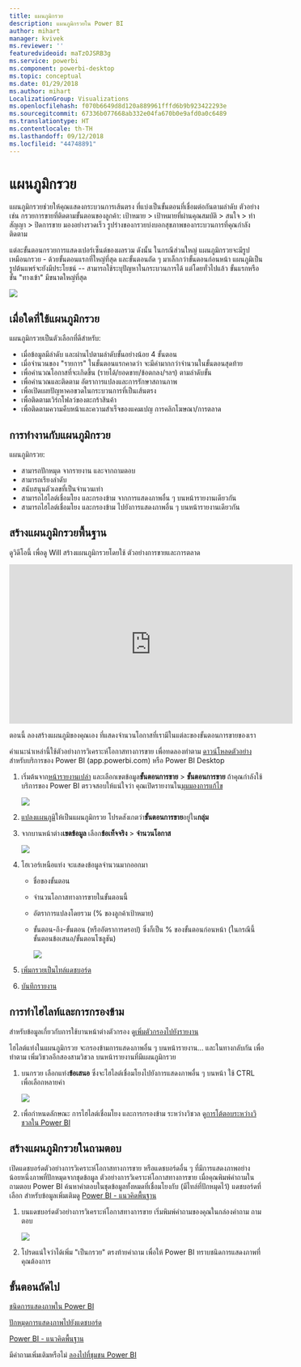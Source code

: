 ```yaml
---
title: แผนภูมิกรวย
description: แผนภูมิกรวยใน Power BI
author: mihart
manager: kvivek
ms.reviewer: ''
featuredvideoid: maTzOJSRB3g
ms.service: powerbi
ms.component: powerbi-desktop
ms.topic: conceptual
ms.date: 01/29/2018
ms.author: mihart
LocalizationGroup: Visualizations
ms.openlocfilehash: f070b6649d8d120a889961fffd6b9b923422293e
ms.sourcegitcommit: 67336b077668ab332e04fa670b0e9afd0a0c6489
ms.translationtype: HT
ms.contentlocale: th-TH
ms.lasthandoff: 09/12/2018
ms.locfileid: "44748891"
---
```

# <a name="funnel-charts"></a>แผนภูมิกรวย
แผนภูมิกรวยช่วยให้คุณแสดงกระบวนการเส้นตรง ที่แบ่งเป็นขั้นตอนที่เชื่อมต่อกันตามลำดับ ตัวอย่างเช่น กรวยการขายที่ติดตามขั้นตอนของลูกค้า: เป้าหมาย \> เป้าหมายที่ผ่านคุณสมบัติ \> สนใจ \> ทำสัญญา \> ปิดการขาย  มองอย่างรวดเร็ว รูปร่างของกรวยบ่งบอกสุขภาพของกระบวนการที่คุณกำลังติดตาม

แต่ละขั้นตอนกรวยการแสดงเปอร์เซ็นต์ของผลรวม ดังนั้น ในกรณีส่วนใหญ่ แผนภูมิกรวยจะมีรูปเหมือนกรวย - ด้วยขั้นตอนแรกที่ใหญ่ที่สุด และขั้นตอนถัด ๆ มาเล็กกว่าขั้นตอนก่อนหน้า  แผนภูมิเป็นรูปต้นแพร์จะยังมีประโยชน์ -- สามารถใช้ระบุปัญหาในกระบวนการได้  แต่โดยทั่วไปแล้ว ขั้นแรกหรือขั้น "ทางเข้า" มีขนาดใหญ่ที่สุด

![](media/power-bi-visualization-funnel-charts/funnelplain.png)

## <a name="when-to-use-a-funnel-chart"></a>เมื่อใดที่ใช้แผนภูมิกรวย
แผนภูมิกรวยเป็นตัวเลือกที่ดีสำหรับ:

* เมื่อข้อมูลมีลำดับ และผ่านไปตามลำดับขั้นอย่างน้อย 4 ขั้นตอน
* เมื่อจำนวนของ "รายการ" ในขั้นตอนแรกคาดว่า จะมีค่ามากกว่าจำนวนในขั้นตอนสุดท้าย
* เพื่อคำนวณโอกาสที่จะเกิดขึ้น (รายได้/ยอดขาย/ข้อตกลง/ฯลฯ) ตามลำดับขั้น
* เพื่อคำนวณและติดตาม อัตราการแปลงและการรักษาสถานภาพ
* เพื่อเปิดเผยปัญหาคอขวดในกระบวนการที่เป็นเส้นตรง
* เพื่อติดตามเวิร์กโฟลว์ของตะกร้าสินค้า
* เพื่อติดตามความคืบหน้าและความสำเร็จของแคมเปญ การคลิกโฆษณา/การตลาด

## <a name="working-with-funnel-charts"></a>การทำงานกับแผนภูมิกรวย
แผนภูมิกรวย:

* สามารถปักหมุด จากรายงาน และจากถามตอบ
* สามารถเรียงลำดับ
* สนับสนุนตัวเลขที่เป็นจำนวนเท่า
* สามารถไฮไลต์เชื่อมโยง และกรองข้าม จากการแสดงภาพอื่น ๆ บนหน้ารายงานเดียวกัน
* สามารถไฮไลต์เชื่อมโยง และกรองข้าม ไปยังการแสดงภาพอื่น ๆ บนหน้ารายงานเดียวกัน

## <a name="create-a-basic-funnel-chart"></a>สร้างแผนภูมิกรวยพื้นฐาน
ดูวิดีโอนี้ เพื่อดู Will สร้างแผนภูมิกรวยโดยใช้ ตัวอย่างการขายและการตลาด

<iframe width="560" height="315" src="https://www.youtube.com/embed/qKRZPBnaUXM" frameborder="0" allow="autoplay; encrypted-media" allowfullscreen></iframe>


ตอนนี้ ลองสร้างแผนภูมิของคุณเอง ที่แสดงจำนวนโอกาสที่เรามีในแต่ละของขั้นตอนการขายของเรา

คำแนะนำเหล่านี้ใช้ตัวอย่างการวิเคราะห์โอกาสทางการขาย เพื่อทดลองทำตาม [ดาวน์โหลดตัวอย่าง](../sample-datasets.md)สำหรับบริการของ Power BI (app.powerbi.com) หรือ Power BI Desktop   

1. เริ่มต้นจาก[หน้ารายงานเปล่า](../power-bi-report-add-page.md) และเลือกเขตข้อมูล**ขั้นตอนการขาย** \> **ขั้นตอนการขาย** ถ้าคุณกำลังใช้บริการของ Power BI ตรวจสอบให้แน่ใจว่า คุณเปิดรายงานใน[มุมมองการแก้ไข](../service-interact-with-a-report-in-editing-view.md)
   
    ![](media/power-bi-visualization-funnel-charts/funnelselectfield_new.png)
2. [แปลงแผนภูมิ](power-bi-report-change-visualization-type.md)ให้เป็นแผนภูมิกรวย โปรดสังเกตว่า**ขั้นตอนการขาย**อยู่ใน**กลุ่ม** 
3. จากบานหน้าต่าง**เขตข้อมูล** เลือก**ข้อเท็จจริง** \> **จำนวนโอกาส**
   
    ![](media/power-bi-visualization-funnel-charts/power-bi-funnel.png)
4. โฮเวอร์เหนือแท่ง จะแสดงข้อมูลจำนวนมากออกมา
   
   * ชื่อของขั้นตอน
   * จำนวนโอกาสทางการขายในขั้นตอนนี้
   * อัตราการแปลงโดยรวม (% ของลูกค้าเป้าหมาย) 
   * ขั้นตอน-ถึง-ขั้นตอน (หรืออัตราการดรอป) ซึ่งก็เป็น % ของขั้นตอนก่อนหน้า (ในกรณีนี้ ขั้นตอนข้อเสนอ/ขั้นตอนโซลูชัน)
     
     ![](media/power-bi-visualization-funnel-charts/funnelhover_new.png)
5. [เพิ่มกรวยเป็นไทล์แดชบอร์ด](../service-dashboard-tiles.md) 
6. [บันทึกรายงาน](../service-report-save.md)

## <a name="highlighting-and-cross-filtering"></a>การทำไฮไลท์และการกรองข้าม
สำหรับข้อมูลเกี่ยวกับการใช้บานหน้าต่างตัวกรอง ดู[เพิ่มตัวกรองไปยังรายงาน](../power-bi-report-add-filter.md)

ไฮไลต์แท่งในแผนภูมิกรวย จะกรองข้ามการแสดงภาพอื่น ๆ บนหน้ารายงาน... และในทางกลับกัน เพื่อทำตาม เพิ่มวิชวลอีกสองสามวิชวล บนหน้ารายงานที่มีแผนภูมิกรวย

1. บนกรวย เลือกแท่ง**ข้อเสนอ** ซึ่งจะไฮไลต์เชื่อมโยงไปยังการแสดงภาพอื่น ๆ บนหน้า ใช้ CTRL เพื่อเลือกหลายค่า
   
   ![](media/power-bi-visualization-funnel-charts/funnelchartnoowl.gif)
2. เพื่อกำหนดลักษณะ การไฮไลต์เชื่อมโยง และการกรองข้าม ระหว่างวิชวล ดู[การโต้ตอบระหว่างวิชวลใน Power BI](../service-reports-visual-interactions.md)

## <a name="create-a-funnel-chart-in-qa"></a>สร้างแผนภูมิกรวยในถามตอบ
เปิดแดชบอร์ดตัวอย่างการวิเคราะห์โอกาสทางการขาย หรือแดชบอร์ดอื่น ๆ ที่มีการแสดงภาพอย่างน้อยหนึ่งภาพที่ปักหมุดจากชุดข้อมูล ตัวอย่างการวิเคราะห์โอกาสทางการขาย  เมื่อคุณพิมพ์คำถามในถามตอบ Power BI ค้นหาคำตอบในชุดข้อมูลทั้งหมดที่เชื่อมโยงกับ (มีไทล์ที่ปักหมุดไว้) แดชบอร์ดที่เลือก สำหรับข้อมูลเพิ่มเติมดู [Power BI - แนวคิดพื้นฐาน](../service-basic-concepts.md)

1. บนแดชบอร์ดตัวอย่างการวิเคราะห์โอกาสทางการขาย เริ่มพิมพ์คำถามของคุณในกล่องคำถาม ถามตอบ
   
   ![](media/power-bi-visualization-funnel-charts/funnelfromqna_new.png)
   
2. โปรดแน่ใจว่าได้เพิ่ม "เป็นกรวย" ตรงท้ายคำถาม เพื่อให้ Power BI ทราบชนิดการแสดงภาพที่คุณต้องการ

## <a name="next-steps"></a>ขั้นตอนถัดไป
[ชนิดการแสดงภาพใน Power BI](power-bi-visualization-types-for-reports-and-q-and-a.md)

[ปักหมุดการแสดงภาพไปยังแดชบอร์ด](../service-dashboard-pin-tile-from-report.md)

[Power BI - แนวคิดพื้นฐาน](../service-basic-concepts.md)

มีคำถามเพิ่มเติมหรือไม่ [ลองไปที่ชุมชน Power BI](http://community.powerbi.com/)

